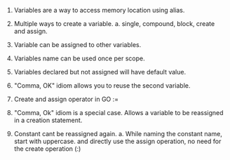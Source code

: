 
1. Variables are a way to  access memory location using alias.
2. Multiple ways to create a variable.
    a. single, compound, block, create and assign.
3. Variable can be assigned to other variables.
4. Variables name can be  used once per scope.
5. Variables declared but not assigned will have default value.
6. "Comma, OK" idiom allows you to reuse the second variable.

1. Create and assign operator in GO :=
2. "Comma, Ok" idiom  is a special case.
    Allows a variable to be reassigned in a creation statement.
3. Constant cant be reassigned again.
    a. While naming the constant name, start with uppercase. and directly use the assign operation, no need for the create operation (:)
